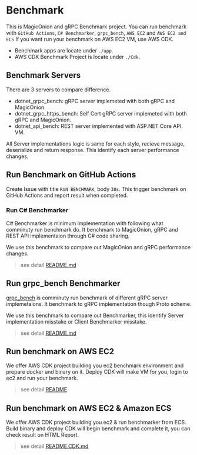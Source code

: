 # Benchmark

This is MagicOnion and gRPC Benchmark project.
You can run benchmark with `GitHub Actions`, `C# Benchmarker`, `grpc_bench`, `AWS EC2` and `AWS EC2 and ECS`
If you want run your benchmark on AWS EC2 VM, use AWS CDK.

* Benchmark apps are locate under `./app`.
* AWS CDK Benchmark Project is locate under `./Cdk`.

## Benchmark Servers

There are 3 servers to compare difference.

* dotnet_grpc_bench: gRPC server implemeted with both gRPC and MagicOnion.
* dotnet_grpc_https_bench: Self Cert gRPC server implemeted with both gRPC and MagicOnion.
* dotnet_api_bench: REST server implemented with ASP.NET Core API.
VM.

All Server implementations logic is same for each style, recieve message, deserialize and return response.
This identify each server performance changes.

## Run Benchmark on GitHub Actions

Create Issue with title `RUN BENCHMARK`, body `30s`.
This trigger benchmark on GitHub Actions and report result when completed.

### Run C# Benchmarker

C# Benchmarker is minimum implementation with following what comminuty run benchmark do.
It benchmark to MagicOnion, gRPC and REST API implementaion through C# code sharing.

We use this benchmark to compare out MagicOnion and gRPC performance changes.

> see detail [README.md](app/README.md)

## Run grpc_bench Benchmarker

[grpc_bench](https://github.com/LesnyRumcajs/grpc_bench) is comminuty run benchmark of different gRPC server implemetaions.
It benchmark to gRPC implementation though Proto scheme.

We use this benchmark to compare out Benchmarker, this identify Server implementation misstake or Client Benchmarker misstake.

> see detail [README.md](app/README.md)

## Run benchmark on AWS EC2

We offer AWS CDK project building you ec2 benchmark environment and prepare docker and binary on it.
Deploy CDK will make VM for you, login to ec2 and run your benchmark.

> see detail [README](CdkGrpcBench/README.md)

## Run benchmark on AWS EC2 & Amazon ECS

We offer AWS CDK project building you ec2 & run benchmarker from ECS.
Build binary and deploy CDK will begin benchmark and complete it, you can check result on HTML Report.

> see detail [README.CDK.md](README.CDK.md)
